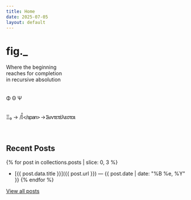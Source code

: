 ```yaml
---
title: Home
date: 2025-07-05
layout: default
---
```


# fig._

Where the beginning<br>
reaches for completion<br>
in recursive absolution<br>
<br>
<br>
Φ Θ Ψ<br>
<br>
<br>
Ξ₀ → <span style="letter-spacing: -0.05em">/</span>Ϊ̐<span style="letter-spacing: -0.1em">\</span> → Σ̵υντετέλεσται<br>
<br>
<br>
## Recent Posts

{% for post in collections.posts | slice: 0, 3 %}
- [{{ post.data.title }}]({{ post.url }}) — {{ post.date | date: "%B %e, %Y" }}
{% endfor %}

[View all posts](/posts)